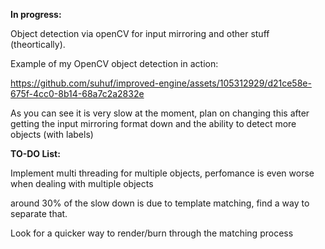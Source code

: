 
**In progress:**

Object detection via openCV for input mirroring and other stuff (theortically).

Example of my OpenCV object detection in action:




https://github.com/suhuf/improved-engine/assets/105312929/d21ce58e-675f-4cc0-8b14-68a7c2a2832e



As you can see it is very slow at the moment, plan on changing this after getting the input mirroring format down and the ability to detect more objects (with labels)


**TO-DO List:**

Implement multi threading for multiple objects, perfomance is even worse when dealing with multiple objects

around 30% of the slow down is due to template matching, find a way to separate that.

Look for a quicker way to render/burn through the matching process
